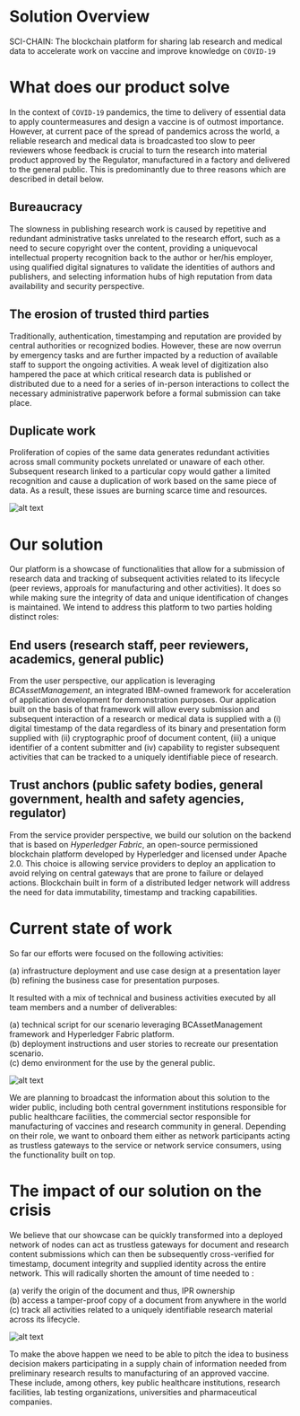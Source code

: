 
# Solution Overview

SCI-CHAIN: The blockchain platform for sharing lab research and medical data to accelerate work on vaccine and improve knowledge on `COVID-19`

# What does our product solve

In the context of `COVID-19` pandemics, the time to delivery of essential data to apply countermeasures and design a vaccine is of outmost importance. However, at current pace of the spread of pandemics across the world, a reliable research and medical data is broadcasted too slow to peer reviewers whose feedback is crucial to turn the research into material product approved by the Regulator, manufactured in a factory and delivered to the general public. This is predominantly due to three reasons which are described in detail below.

## Bureaucracy

The slowness in publishing research work is caused by repetitive and redundant administrative tasks unrelated to the research effort, such as a need to secure copyright over the content, providing a uniquevocal intellectual property recognition back to the author or her/his employer, using qualified digital signatures to validate the identities of authors and publishers, and selecting information hubs of high reputation from data availability and security perspective. 

## The erosion of trusted third parties

Traditionally, authentication, timestamping and reputation are provided by central authorities or recognized bodies. However, these are now overrun by emergency tasks and are further impacted by a reduction of available staff to support the ongoing activities. A weak level of digitization also hampered the pace at which critical research data is published or distributed due to a need for a series of in-person interactions to collect the necessary administrative paperwork before a formal submission can take place. 

## Duplicate work

Proliferation of copies of the same data generates redundant activities across small community pockets unrelated or unaware of each other. Subsequent research linked to a particular copy would gather a limited recognition and cause a duplication of work based on the same piece of data. As a result, these issues are burning scarce time and resources.

![alt text](https://github.com/hack-the-crisis/sharing-is-caring-123/blob/master/today.png "Situation today")

# Our solution

Our platform is a showcase of functionalities that allow for a submission of research data and tracking of subsequent activities related to its lifecycle (peer reviews, approals for manufacturing and other activities). It does so while making sure the integrity of data and unique identification of changes is maintained. We intend to address this platform to two parties holding distinct roles:

## End users (research staff, peer reviewers, academics, general public)

From the user perspective, our application is leveraging *BCAssetManagement*, an integrated IBM-owned framework for acceleration of application development for demonstration purposes. Our application built on the basis of that framework will allow every submission and subsequent interaction of a research or medical data is supplied with a (i) digital timestamp of the data regardless of its binary and presentation form supplied with (ii) cryptographic proof of document content, (iii) a unique identifier of a content submitter and (iv) capability to register subsequent activities that can be tracked to a uniquely identifiable piece of research.

## Trust anchors (public safety bodies, general government, health and safety agencies, regulator)

From the service provider perspective, we build our solution on the backend that is based on *Hyperledger Fabric*, an open-source permissioned blockchain platform developed by Hyperledger and licensed under Apache 2.0. This choice is allowing service providers to deploy an application to avoid relying on central gateways that are prone to failure or delayed actions. Blockchain built in form of a distributed ledger network will address the need for data immutability, timestamp and tracking capabilities.

# Current state of work

So far our efforts were focused on the following activities:

(a) infrastructure deployment and use case design at a presentation layer<br>
(b) refining the business case for presentation purposes. <br>

It resulted with a mix of technical and business activities executed by all team members and a number of deliverables:

(a) technical script for our scenario leveraging BCAssetManagement framework and Hyperledger Fabric platform.<br>
(b) deployment instructions and user stories to recreate our presentation scenario.<br>
(c) demo environment for the use by the general public.<br>

![alt text](https://github.com/hack-the-crisis/sharing-is-caring-123/blob/master/solution.png "Our solution")

We are planning to broadcast the information about this solution to the wider public, including both central government institutions responsible for public healthcare facilities, the commercial sector responsible for manufacturing of vaccines and research community in general. Depending on their role, we want to onboard them either as network participants acting as trustless gateways to the service or network service consumers, using the functionality built on top.

# The impact of our solution on the crisis

We believe that our showcase can be quickly transformed into a deployed network of nodes can act as trustless gateways for document and research content submissions which can then be subsequently cross-verified for timestamp, document integrity and supplied identity across the entire network. This will radically shorten the amount of time needed to :

(a) verify the origin of the document and thus, IPR ownership <br>
(b) access a tamper-proof copy of a document from anywhere in the world <br>
(c) track all activities related to a uniquely identifiable research material across its lifecycle.<br>

![alt text](https://github.com/hack-the-crisis/sharing-is-caring-123/blob/master/proposal.png "Our solution")

To make the above happen we need to be able to pitch the idea to business decision makers participating in a supply chain of information needed from preliminary research results to manufacturing of an approved vaccine. These include, among others, key public healthcare institutions, research facilities, lab testing organizations, universities and pharmaceutical companies.
